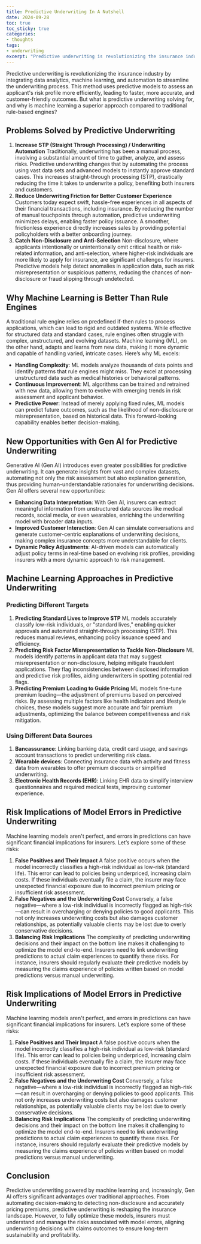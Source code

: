 ```yaml
---
title: Predictive Underwriting In A Nutshell
date: 2024-09-28
toc: true
toc_sticky: true
categories:
- thoughts
tags:
- underwriting
excerpt: "Predictive underwriting is revolutionizing the insurance industry by harnessing data analytics and machine learning. This innovative approach streamlines risk assessment, enhances customer experience, and tackles critical challenges like non-disclosure. By analyzing vast amounts of data from various sources, including wearable devices, insurers can make faster, more accurate decisions. This leads to quicker approvals, fairer pricing, and personalized products. As the insurance landscape evolves, predictive underwriting opens new opportunities for both insurers and customers, paving the way for a more efficient and responsive industry." 
---
```


Predictive underwriting is revolutionizing the insurance industry by integrating data analytics, machine learning, and automation to streamline the underwriting process. This method uses predictive models to assess an applicant's risk profile more efficiently, leading to faster, more accurate, and customer-friendly outcomes. But what is predictive underwriting solving for, and why is machine learning a superior approach compared to traditional rule-based engines?

## Problems Solved by Predictive Underwriting

1. **Increase STP (Straight Through Processing) / Underwriting Automation** Traditionally, underwriting has been a manual process, involving a substantial amount of time to gather, analyze, and assess risks. Predictive underwriting changes that by automating the process using vast data sets and advanced models to instantly approve standard cases. This increases straight-through processing (STP), drastically reducing the time it takes to underwrite a policy, benefiting both insurers and customers.
2. **Reduce Underwriting Friction for Better Customer Experience** Customers today expect swift, hassle-free experiences in all aspects of their financial transactions, including insurance. By reducing the number of manual touchpoints through automation, predictive underwriting minimizes delays, enabling faster policy issuance. A smoother, frictionless experience directly increases sales by providing potential policyholders with a better onboarding journey.
3. **Catch Non-Disclosure and Anti-Selection** Non-disclosure, where applicants intentionally or unintentionally omit critical health or risk-related information, and anti-selection, where higher-risk individuals are more likely to apply for insurance, are significant challenges for insurers. Predictive models help detect anomalies in application data, such as risk misrepresentation or suspicious patterns, reducing the chances of non-disclosure or fraud slipping through undetected.

## Why Machine Learning is Better Than Rule Engines

A traditional rule engine relies on predefined if-then rules to process applications, which can lead to rigid and outdated systems. While effective for structured data and standard cases, rule engines often struggle with complex, unstructured, and evolving datasets. Machine learning (ML), on the other hand, adapts and learns from new data, making it more dynamic and capable of handling varied, intricate cases. Here’s why ML excels:

- **Handling Complexity**: ML models analyze thousands of data points and identify patterns that rule engines might miss. They excel at processing unstructured data such as medical histories or behavioral patterns.
- **Continuous Improvement**: ML algorithms can be trained and retrained with new data, allowing them to evolve with emerging trends in risk assessment and applicant behavior.
- **Predictive Power**: Instead of merely applying fixed rules, ML models can predict future outcomes, such as the likelihood of non-disclosure or misrepresentation, based on historical data. This forward-looking capability enables better decision-making.

## New Opportunities with Gen AI for Predictive Underwriting

Generative AI (Gen AI) introduces even greater possibilities for predictive underwriting. It can generate insights from vast and complex datasets, automating not only the risk assessment but also explanation generation, thus providing human-understandable rationales for underwriting decisions. Gen AI offers several new opportunities:

- **Enhancing Data Interpretation**: With Gen AI, insurers can extract meaningful information from unstructured data sources like medical records, social media, or even wearables, enriching the underwriting model with broader data inputs.
- **Improved Customer Interaction**: Gen AI can simulate conversations and generate customer-centric explanations of underwriting decisions, making complex insurance concepts more understandable for clients.
- **Dynamic Policy Adjustments**: AI-driven models can automatically adjust policy terms in real-time based on evolving risk profiles, providing insurers with a more dynamic approach to risk management.

## Machine Learning Approaches in Predictive Underwriting

### Predicting Different Targets

1. **Predicting Standard Lives to Improve STP** ML models accurately classify low-risk individuals, or "standard lives," enabling quicker approvals and automated straight-through processing (STP). This reduces manual reviews, enhancing policy issuance speed and efficiency.
2. **Predicting Risk Factor Misrepresentation to Tackle Non-Disclosure** ML models identify patterns in applicant data that may suggest misrepresentation or non-disclosure, helping mitigate fraudulent applications. They flag inconsistencies between disclosed information and predictive risk profiles, aiding underwriters in spotting potential red flags.
3. **Predicting Premium Loading to Guide Pricing** ML models fine-tune premium loading—the adjustment of premiums based on perceived risks. By assessing multiple factors like health indicators and lifestyle choices, these models suggest more accurate and fair premium adjustments, optimizing the balance between competitiveness and risk mitigation.

### Using Different Data Sources

1. **Bancassurance**: Linking banking data, credit card usage, and savings account transactions to predict underwriting risk class.
2. **Wearable devices**: Connecting insurance data with activity and fitness data from wearables to offer premium discounts or simplified underwriting.
3. **Electronic Health Records (EHR)**: Linking EHR data to simplify interview questionnaires and required medical tests, improving customer experience.

## Risk Implications of Model Errors in Predictive Underwriting

Machine learning models aren't perfect, and errors in predictions can have significant financial implications for insurers. Let’s explore some of these risks:

1. **False Positives and Their Impact** A false positive occurs when the model incorrectly classifies a high-risk individual as low-risk (standard life). This error can lead to policies being underpriced, increasing claim costs. If these individuals eventually file a claim, the insurer may face unexpected financial exposure due to incorrect premium pricing or insufficient risk assessment.
2. **False Negatives and the Underwriting Cost** Conversely, a false negative—where a low-risk individual is incorrectly flagged as high-risk—can result in overcharging or denying policies to good applicants. This not only increases underwriting costs but also damages customer relationships, as potentially valuable clients may be lost due to overly conservative decisions.
3. **Balancing Risk Implications** The complexity of predicting underwriting decisions and their impact on the bottom line makes it challenging to optimize the model end-to-end. Insurers need to link underwriting predictions to actual claim experiences to quantify these risks. For instance, insurers should regularly evaluate their predictive models by measuring the claims experience of policies written based on model predictions versus manual underwriting.

## Risk Implications of Model Errors in Predictive Underwriting

Machine learning models aren't perfect, and errors in predictions can have significant financial implications for insurers. Let’s explore some of these risks:

1. **False Positives and Their Impact** A false positive occurs when the model incorrectly classifies a high-risk individual as low-risk (standard life). This error can lead to policies being underpriced, increasing claim costs. If these individuals eventually file a claim, the insurer may face unexpected financial exposure due to incorrect premium pricing or insufficient risk assessment.
2. **False Negatives and the Underwriting Cost** Conversely, a false negative—where a low-risk individual is incorrectly flagged as high-risk—can result in overcharging or denying policies to good applicants. This not only increases underwriting costs but also damages customer relationships, as potentially valuable clients may be lost due to overly conservative decisions.
3. **Balancing Risk Implications** The complexity of predicting underwriting decisions and their impact on the bottom line makes it challenging to optimize the model end-to-end. Insurers need to link underwriting predictions to actual claim experiences to quantify these risks. For instance, insurers should regularly evaluate their predictive models by measuring the claims experience of policies written based on model predictions versus manual underwriting.

## Conclusion

Predictive underwriting powered by machine learning and, increasingly, Gen AI offers significant advantages over traditional approaches. From automating decision-making to detecting non-disclosure and accurately pricing premiums, predictive underwriting is reshaping the insurance landscape. However, to fully optimize these models, insurers must understand and manage the risks associated with model errors, aligning underwriting decisions with claims outcomes to ensure long-term sustainability and profitability.